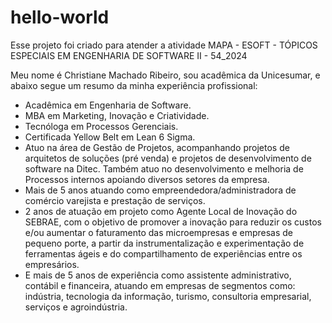 # hello-world
Esse projeto foi criado para atender a atividade MAPA - ESOFT - TÓPICOS ESPECIAIS EM ENGENHARIA DE SOFTWARE II - 54_2024

Meu nome é Christiane Machado Ribeiro, sou acadêmica da Unicesumar, e abaixo segue um resumo da minha experiência profissional:
- Acadêmica em Engenharia de Software.
- MBA em Marketing, Inovação e Criatividade.
- Tecnóloga em Processos Gerenciais.
- Certificada Yellow Belt em Lean 6 Sigma.
- Atuo na área de Gestão de Projetos, acompanhando projetos de arquitetos de soluções (pré venda) e projetos de desenvolvimento de software na Ditec. Também atuo no desenvolvimento e melhoria de Processos internos apoiando diversos setores da empresa.
- Mais de 5 anos atuando como empreendedora/administradora de comércio varejista e prestação de serviços.
- 2 anos de atuação em projeto como Agente Local de Inovação do SEBRAE, com o objetivo de promover a inovação para reduzir os custos e/ou aumentar o faturamento das microempresas e empresas de pequeno porte, a partir da instrumentalização e experimentação de ferramentas ágeis e do compartilhamento de experiências entre os empresários.
- E mais de 5 anos de experiência como assistente administrativo, contábil e financeira, atuando em empresas de segmentos como: indústria, tecnologia da informação, turismo, consultoria empresarial, serviços e agroindústria.
